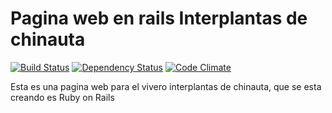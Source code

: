 Pagina web en rails Interplantas de chinauta
============================================

[![Build Status](https://travis-ci.org/julianjjo/Interplantas.svg?branch=master)](https://travis-ci.org/julianjjo/Interplantas)
[![Dependency Status](https://gemnasium.com/julianjjo/Interplantas.svg)](https://gemnasium.com/julianjjo/Interplantas)
[![Code Climate](https://codeclimate.com/github/julianjjo/Interplantas.png)](https://codeclimate.com/github/julianjjo/Interplantas)

Esta es una pagina web para el vivero interplantas de chinauta, que se esta creando es Ruby on Rails